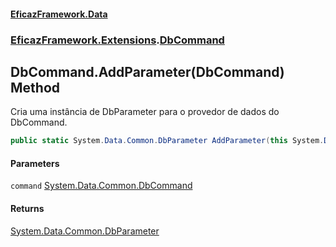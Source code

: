 #### [EficazFramework.Data](EficazFrameworkData.md 'EficazFramework Data')
### [EficazFramework.Extensions](EficazFrameworkData.md#EficazFramework_Extensions 'EficazFramework.Extensions').[DbCommand](DbCommand.md 'EficazFramework.Extensions.DbCommand')
## DbCommand.AddParameter(DbCommand) Method
Cria uma instância de DbParameter para o provedor de dados do DbCommand.  
```csharp
public static System.Data.Common.DbParameter AddParameter(this System.Data.Common.DbCommand command);
```
#### Parameters
<a name='EficazFramework_Extensions_DbCommand_AddParameter(System_Data_Common_DbCommand)_command'></a>
`command` [System.Data.Common.DbCommand](https://docs.microsoft.com/en-us/dotnet/api/System.Data.Common.DbCommand 'System.Data.Common.DbCommand')  
  
#### Returns
[System.Data.Common.DbParameter](https://docs.microsoft.com/en-us/dotnet/api/System.Data.Common.DbParameter 'System.Data.Common.DbParameter')  
